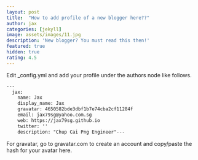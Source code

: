 ```yaml
---
layout: post
title:  "How to add profile of a new blogger here??"
author: jax
categories: [jekyll]
image: assets/images/11.jpg
description: 'New blogger? You must read this then!'
featured: true
hidden: true
rating: 4.5
---
```

Edit _config.yml and add your profile under the authors node like follows.

```html
---
  jax:
    name: Jax
    display_name: Jax
    gravatar: 4650582bde3dbf1b7e74cba2cf11284f
    email: jax79sg@yahoo.com.sg
    web: https://jax79sg.github.io
    twitter: ''
    description: "Chup Cai Png Engineer"---
```
For gravatar, go to gravatar.com to create an account and copy/paste the hash for your avatar here.
 
